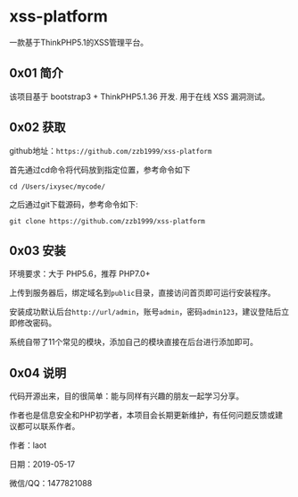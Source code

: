 # xss-platform
一款基于ThinkPHP5.1的XSS管理平台。

## 0x01 简介
该项目基于 bootstrap3 + ThinkPHP5.1.36 开发.
用于在线 XSS 漏洞测试。

## 0x02 获取
github地址：`https://github.com/zzb1999/xss-platform`

首先通过cd命令将代码放到指定位置，参考命令如下

```
cd /Users/ixysec/mycode/
```
之后通过git下载源码，参考命令如下:
```
git clone https://github.com/zzb1999/xss-platform
```

## 0x03 安装
环境要求：大于 PHP5.6，推荐 PHP7.0+

上传到服务器后，绑定域名到`public`目录，直接访问首页即可运行安装程序。

安装成功默认后台`http://url/admin`，账号`admin`，密码`admin123`，建议登陆后立即修改密码。

系统自带了11个常见的模块，添加自己的模块直接在后台进行添加即可。

## 0x04 说明
代码开源出来，目的很简单：能与同样有兴趣的朋友一起学习分享。

作者也是信息安全和PHP初学者，本项目会长期更新维护，有任何问题反馈或建议都可以联系作者。


作者：laot

日期：2019-05-17

微信/QQ：1477821088

